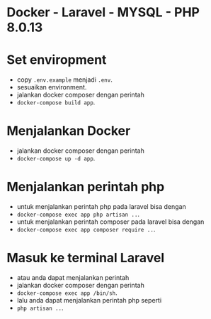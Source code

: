 # Docker - Laravel - MYSQL - PHP 8.0.13 

# Set enviropment
- copy `.env.example` menjadi `.env`.
- sesuaikan environment.
- jalankan docker composer dengan perintah 
- `docker-compose build app`.

# Menjalankan Docker
- jalankan docker composer dengan perintah 
- `docker-compose up -d app`.

# Menjalankan perintah php
- untuk menjalankan perintah php pada laravel bisa dengan 
- `docker-compose exec app php artisan ..`.
- untuk menjalankan perintah composer pada laravel bisa dengan 
- `docker-compose exec app composer require ..`.

# Masuk ke terminal Laravel
- atau anda dapat menjalankan perintah
- jalankan docker composer dengan perintah 
- `docker-compose exec app /bin/sh`.
- lalu anda dapat menjalankan perintah php seperti 
- `php artisan ..`.

